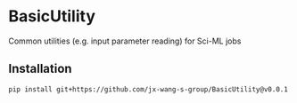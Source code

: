 # BasicUtility
Common utilities (e.g. input parameter reading) for Sci-ML jobs

## Installation
```bash
pip install git+https://github.com/jx-wang-s-group/BasicUtility@v0.0.1
```

